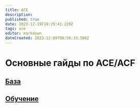```yaml
---
title: ACE
description: 
published: true
date: 2023-12-19T10:29:41.220Z
tags: ace
editor: markdown
dateCreated: 2023-12-09T09:56:33.586Z
---
```


 # Основные гайды по ACE/ACF

 ##  [База](/ACE/Основы)

 ## [Обучение](/ACE/Обучение)






